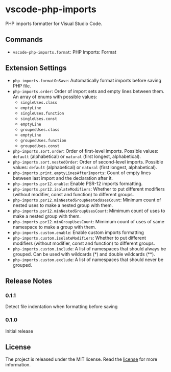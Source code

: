 # vscode-php-imports

PHP imports formatter for Visual Studio Code.

## Commands

* `vscode-php-imports.format`: PHP Imports: Format

## Extension Settings

* `php-imports.formatOnSave`: Automatically format imports before saving PHP file.
* `php-imports.order`: Order of import sets and empty lines between them. An array of enums with possible values:
	- `singleUses.class`
	- `emptyLine`
	- `singleUses.function`
	- `singleUses.const`
	- `emptyLine`
	- `groupedUses.class`
	- `emptyLine`
	- `groupedUses.function`
	- `groupedUses.const`
* `php-imports.sort.order`: Order of first-level imports. Possible values: `default` (alphabetical) or `natural` (first longest, alphabetical).
* `php-imports.sort.nestedOrder`: Order of second-level imports. Possible values: `default` (alphabetical) or `natural` (first longest, alphabetical).
* `php-imports.print.emptyLinesAfterImports`: Count of empty lines between last import and the declaration after it.
* `php-imports.psr12.enable`: Enable PSR-12 imports formatting.
* `php-imports.psr12.isolateModifiers`: Whether to put different modifiers (without modifier, const and function) to different groups.
* `php-imports.psr12.minNestedGroupNestedUsesCount`: Minimum count of nested uses to make a nested group with them.
* `php-imports.psr12.minNestedGroupUsesCount`: Mimimum count of uses to make a nested group with them.
* `php-imports.psr12.minGroupUsesCount`: Mimimum count of uses of same namespace to make a group with them.
* `php-imports.custom.enable`: Enable custom imports formatting
* `php-imports.custom.isolateModifiers`: Whether to put different modifiers (without modifier, const and function) to different groups.
* `php-imports.custom.include`: A list of namespaces that should always be grouped. Can be used with wildcards (*) and double wildcards (**).
* `php-imports.custom.exclude`: A list of namespaces that should never be grouped.

## Release Notes

### 0.1.1

Detect file indentation when formatting before saving

### 0.1.0

Initial release

## License

The project is released under the MIT license. Read the [license](https://github.com/Tarik02/vscode-php-imports/blob/master/LICENSE) for more information.
